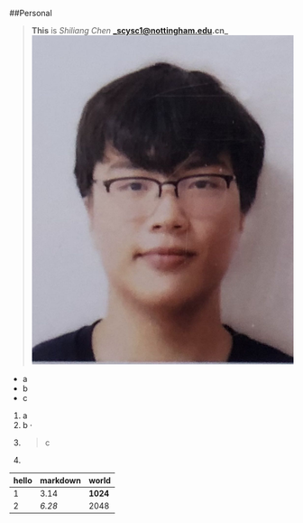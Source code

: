 ##Personal
>**This** is _Shiliang Chen_
>**_scysc1@nottingham.edu.cn_**
![image](../images/liangzai.jpg)
* a 
* b
* c
1. a
2. b ·
3. >c
4. 
|hello|markdown|world|
|---|---|---|
|1|3.14|**1024**|
|2|*6.28*|2048|